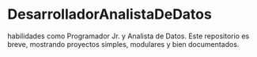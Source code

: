 # DesarrolladorAnalistaDeDatos
 habilidades como Programador Jr. y Analista de Datos. Este repositorio es breve, mostrando proyectos simples, modulares y bien documentados.

